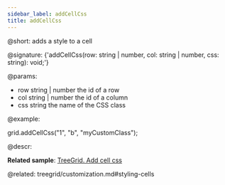 ```yaml
---
sidebar_label: addCellCss
title: addCellCss
---          
```


@short: adds a style to a cell

@signature: {'addCellCss(row: string | number, col: string | number, css: string): void;'}

@params:
- row 		string | number 		the id of a row
- col 		string | number 		the id of a column
- css 		string 				the name of the CSS class

@example:
<style>
    .myCustomClass{
        background:greenyellow;
    }
</style>
 
grid.addCellCss("1", "b", "myCustomClass");



@descr:

**Related sample**: [TreeGrid. Add cell css](https://snippet.dhtmlx.com/smjecfzp)

@related: treegrid/customization.md#styling-cells





